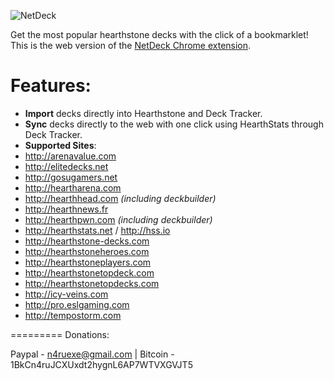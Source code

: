 
![NetDeck](https://lh3.googleusercontent.com/mPybLodPLfAk4pHav1C4UkP5qu66K4NnkMdwb1_dg6WOJLHFJZHaGloyqNOP-2Qm8nvGlAaUbQ=s640-h400-e365-rw)

Get the most popular hearthstone decks with the click of a bookmarklet! 
This is the web version of the [NetDeck Chrome extension](https://github.com/n4ru/NetDeck).

Features:
=========
- **Import** decks directly into Hearthstone and Deck Tracker.
- **Sync** decks directly to the web with one click using HearthStats through Deck Tracker.
- **Supported Sites**: 
 - http://arenavalue.com
 - http://elitedecks.net
 - http://gosugamers.net
 - http://heartharena.com
 - http://hearthhead.com *(including deckbuilder)*
 - http://hearthnews.fr
 - http://hearthpwn.com *(including deckbuilder)*
 - http://hearthstats.net / http://hss.io
 - http://hearthstone-decks.com
 - http://hearthstoneheroes.com
 - http://hearthstoneplayers.com
 - http://hearthstonetopdeck.com
 - http://hearthstonetopdecks.com
 - http://icy-veins.com
 - http://pro.eslgaming.com
 - http://tempostorm.com



=========
Donations:

Paypal - n4ruexe@gmail.com | Bitcoin - 1BkCn4ruJCXUxdt2hygnL6AP7WTVXGVJT5
